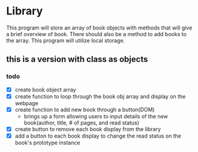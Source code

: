 # Library
This program will store an array of book objects with methods that will give a brief overview of book. There should also be a method to add books to the array. This program will utilize local storage.

## this is a version with class as objects

### todo
+ [x] create book object array
+ [x] create function to loop through the book obj array and display on the webpage
+ [x] create function to add new book through a button(DOM)
  + brings up a form allowing users to input details of the new book(author, title, # of pages, and read status)
+ [x] create button to remove each book display from the library
+ [x] add a button to each book display to change the read status on the book's prototype instance